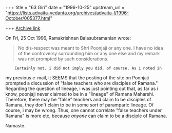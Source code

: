 +++
title = "63 Giri"
date = "1996-10-25"
upstream_url = "https://lists.advaita-vedanta.org/archives/advaita-l/1996-October/005377.html"

+++
[Archive link](https://lists.advaita-vedanta.org/archives/advaita-l/1996-October/005377.html)

On Fri, 25 Oct 1996, Ramakrishnan Balasubramanian wrote:

> No dis-respect was meant to Shri Poonjaji or any one. I have no idea of the
> controversy surrounding him or any one else and my remark was not prompted by
> such considerations.

        Certainly not. i did not imply you did, of course. As i noted in
my previous e-mail, it SEEMS that the posting of the site on Poonjaji
prompted a discussion of "false teachers who are disciples of Ramana."
        Regarding the question of lineage, i was just pointing out that,
as far as i know, poonjaji never claimed to be in a "lineage" of Ramana
Maharshi.  Therefore, there may be "false" teachers and claim to be
disciples of Ramana, they don't claim to be in some sort of paramparic
lineage. Of course, i may be wrong. Thus, one cannot correlate "false
teachers under Ramana" is more etc, because *anyone* can claim to be a
disciple of Ramana.

Namaste.

